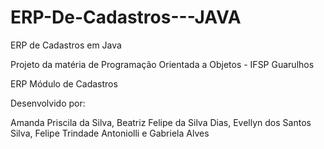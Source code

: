 # ERP-De-Cadastros---JAVA
ERP de Cadastros em Java

Projeto da matéria de Programação  Orientada a Objetos - IFSP Guarulhos

ERP Módulo de Cadastros 

Desenvolvido por:

Amanda Priscila da Silva,
Beatriz  Felipe da Silva Dias,
Evellyn dos Santos Silva,
Felipe Trindade Antoniolli  e
Gabriela Alves
